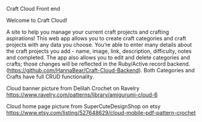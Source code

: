 Craft Cloud Front end

Welcome to Craft Cloud!

A site to help you manage your current craft projects and crafting aspirations! This web app allows you to create craft categories and craft projects with any data you choose. You’re able to enter many details about the craft projects you add - name, image, link, description, difficulty, notes and completed. The app also allows you to edit and delete categories and crafts; those changes will be reflected in the Ruby/Active record backend. (https://github.com/HannaBear/Craft-Cloud-Backend). Both Categories and Crafts have full CRUD functionality.

Cloud banner picture from Delilah Crochet on Ravelry
https://www.ravelry.com/patterns/library/amigurumi-cloud-6

Cloud home page picture from SuperCuteDesignShop on etsy https://www.etsy.com/listing/527648629/cloud-mobile-pdf-pattern-crochet

